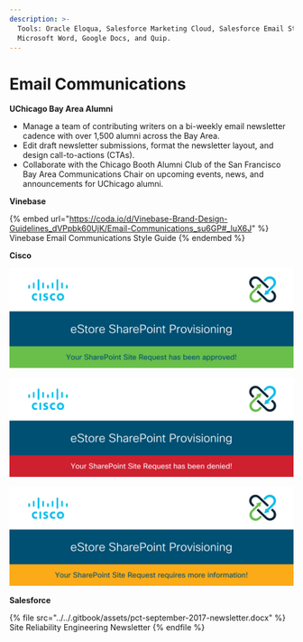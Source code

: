 ```yaml
---
description: >-
  Tools: Oracle Eloqua, Salesforce Marketing Cloud, Salesforce Email Studio,
  Microsoft Word, Google Docs, and Quip.
---
```


# Email Communications

**UChicago Bay Area Alumni**

* Manage a team of contributing writers on a bi-weekly email newsletter cadence with over 1,500  alumni across the Bay Area.
* Edit draft newsletter submissions, format the newsletter layout, and design call-to-actions (CTAs).
* Collaborate with the Chicago Booth Alumni Club of the San Francisco Bay Area Communications Chair on upcoming events, news, and announcements for UChicago alumni.

**Vinebase**

{% embed url="https://coda.io/d/Vinebase-Brand-Design-Guidelines_dVPpbk60UjK/Email-Communications_su6GP#_luX6J" %}
Vinebase Email Communications Style Guide
{% endembed %}

**Cisco**

![SharePoint Site Request Approved](../../.gitbook/assets/sharepoint-provisioning-email-accepted.png)

![SharePoint Site Request Denied](../../.gitbook/assets/sharepoint-provisioning-email-rejected.png)

![SharePoint Site Request More Information Required](../../.gitbook/assets/sharepoint-provisioning-email-revision.png)

**Salesforce**

{% file src="../../.gitbook/assets/pct-september-2017-newsletter.docx" %}
Site Reliability Engineering Newsletter
{% endfile %}
